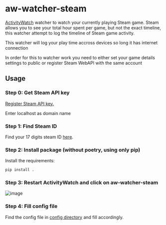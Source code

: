 # aw-watcher-steam
<a href ="https://activitywatch.net/">ActivityWatch</a> watcher to watch your currently playing Steam game. Steam allows you to see your total hour spent per game, but not the exact timeline, this watcher attempt to log the timeline of Steam game activity. 


This watcher will log your play time accross devices so long it has internet connection 


In order for this to watcher work you need to either set your game details settings to public or register Steam WebAPI with the same account 

## Usage 
### Step 0: Get Steam API key
<a href = "https://steamcommunity.com/dev/apikey">Register Steam API key.</a> 


Enter localhost as domain name 

### Step 1: Find Steam ID
Find your 17 digits steam ID <a href = "https://help.steampowered.com/en/faqs/view/2816-BE67-5B69-0FEC">here</a>. 

### Step 2: Install package (without poetry, using only pip)

Install the requirements:

```sh
pip install .
```

### Step 3: Restart ActivityWatch and click on aw-watcher-steam 

![image](https://github.com/Edwardsoen/aw-watcher-steam/assets/70268484/34ce2803-d564-46e2-bc08-399bcc0ed828)

### Step 4: Fill config file
Find the config file in <a href = "https://docs.activitywatch.net/en/latest/directories.html#config"> config directory</a> and fill accordingly. 



